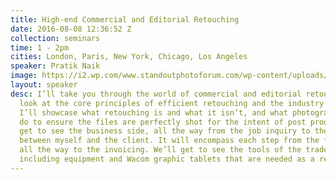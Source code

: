 ```yaml
---
title: High-end Commercial and Editorial Retouching
date: 2016-08-08 12:36:52 Z
collection: seminars
time: 1 - 2pm
cities: London, Paris, New York, Chicago, Los Angeles
speaker: Pratik Naik
image: https://i2.wp.com/www.standoutphotoforum.com/wp-content/uploads/2015/07/Steve-Image-1.png?w=1184
layout: speaker
desc: I’ll take you through the world of commercial and editorial retouching. We’ll
  look at the core principles of efficient retouching and the industry standards.
  I’ll showcase what retouching is and what it isn’t, and what photographers should
  do to ensure the files are perfectly shot for the intent of post production. You’ll
  get to see the business side, all the way from the job inquiry to the communication
  between myself and the client. It will encompass each step from the first e-mail
  all the way to the invoicing. We’ll get to see the tools of the trade as a retoucher,
  including equipment and Wacom graphic tablets that are needed as a retoucher.
---
```


